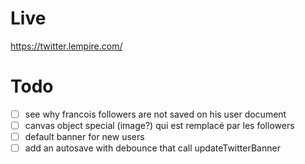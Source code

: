 # Live

https://twitter.lempire.com/

# Todo

- [ ] see why francois followers are not saved on his user document
- [ ] canvas object special (image?) qui est remplacé par les followers
- [ ] default banner for new users
- [ ] add an autosave with debounce that call updateTwitterBanner
